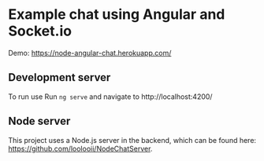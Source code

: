 # Example chat using Angular and Socket.io

Demo: https://node-angular-chat.herokuapp.com/

## Development server
To run use Run `ng serve` and navigate to http://localhost:4200/

## Node server
This project uses a Node.js server in the backend, which can be found here: https://github.com/loolooii/NodeChatServer.
